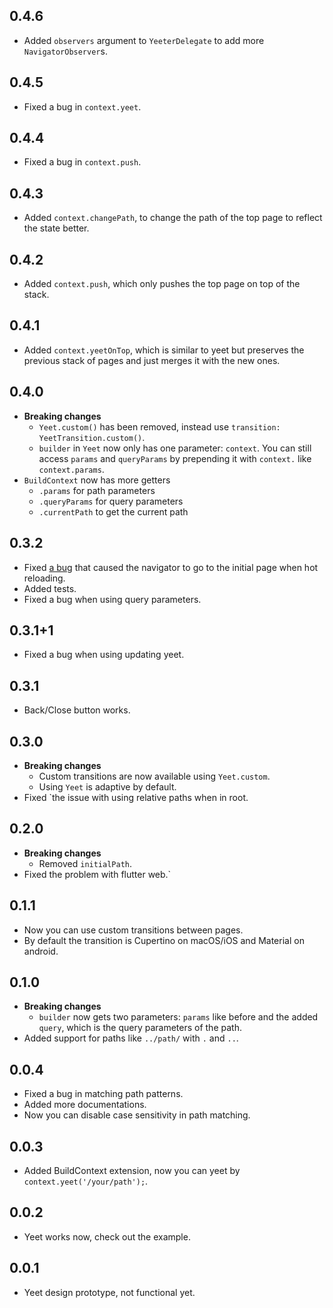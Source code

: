 ## 0.4.6
* Added `observers` argument to `YeeterDelegate` to add more `NavigatorObserver`s.

## 0.4.5
* Fixed a bug in `context.yeet`.

## 0.4.4
* Fixed a bug in `context.push`.

## 0.4.3
* Added `context.changePath`, to change the path of the top page to reflect the state better.

## 0.4.2
* Added `context.push`, which only pushes the top page on top of the stack.
## 0.4.1
* Added `context.yeetOnTop`, which is similar to yeet but preserves the previous stack of pages and just merges it with the new ones.

## 0.4.0
* **Breaking changes**
  * `Yeet.custom()` has been removed, instead use `transition: YeetTransition.custom()`.
  * `builder` in `Yeet` now only has one parameter: `context`. You can still access `params` and `queryParams` by prepending it with `context.` like `context.params`.
* `BuildContext` now has more getters
  * `.params` for path parameters
  * `.queryParams` for query parameters
  * `.currentPath` to get the current path

## 0.3.2
* Fixed [a bug](https://github.com/HosseinYousefi/yeet/issues/9) that caused the navigator to go to the initial page when hot reloading.
* Added tests.
* Fixed a bug when using query parameters.

## 0.3.1+1
* Fixed a bug when using updating yeet.

## 0.3.1
* Back/Close button works.

## 0.3.0
* **Breaking changes**
  * Custom transitions are now available using `Yeet.custom`.
  * Using `Yeet` is adaptive by default.
* Fixed `the issue with using relative paths when in root.

## 0.2.0
* **Breaking changes**
  * Removed `initialPath`.
* Fixed the problem with flutter web.`

## 0.1.1
* Now you can use custom transitions between pages.
* By default the transition is Cupertino on macOS/iOS and Material on android.

## 0.1.0

* **Breaking changes**
  * `builder` now gets two parameters: `params` like before and the added `query`, which is the query parameters of the path.
* Added support for paths like `../path/` with `.` and `..`.

## 0.0.4

* Fixed a bug in matching path patterns.
* Added more documentations.
* Now you can disable case sensitivity in path matching.

## 0.0.3

* Added BuildContext extension, now you can yeet by `context.yeet('/your/path');`.

## 0.0.2

* Yeet works now, check out the example.


## 0.0.1

* Yeet design prototype, not functional yet.
